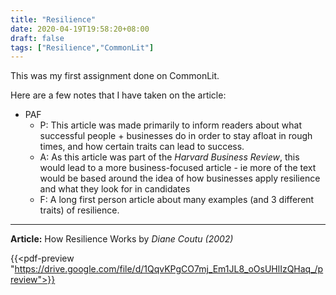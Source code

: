 ```yaml
---
title: "Resilience"
date: 2020-04-19T19:58:20+08:00
draft: false
tags: ["Resilience","CommonLit"]
---
```


This was my first assignment done on CommonLit.

Here are a few notes that I have taken on the article:

- PAF
  - P: This article was made primarily to inform readers about what successful people + businesses do in order to stay afloat in rough times, and how certain traits can lead to success.
  - A: As this article was part of the *Harvard Business Review*, this would lead to a more business-focused article - ie more of the text would be based around the idea of how businesses apply resilience and what they look for in candidates
  - F: A long first person article about many examples (and 3 different traits) of resilience.

---

**Article:** How Resilience Works by *Diane Coutu (2002)*

{{<pdf-preview "https://drive.google.com/file/d/1QqvKPgCO7mj_Em1JL8_oOsUHlIzQHaq_/preview">}}
